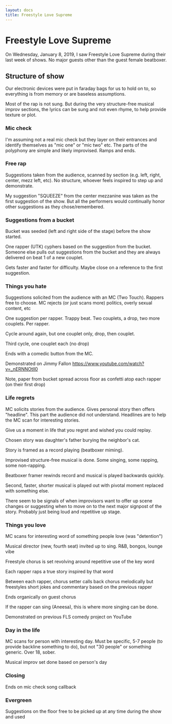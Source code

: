 ```yaml
---
layout: docs
title: Freestyle Love Supreme
---
```


# Freestyle Love Supreme

On Wednesday, January 8, 2019, I saw Freestyle Love Supreme during their last week of shows. No major guests other than the guest female beatboxer.

## Structure of show

Our electronic devices were put in faraday bags for us to hold on to, so everything is from memory or are baseless assumptions.

Most of the rap is not sung. But during the very structure-free musical improv sections, the lyrics can be sung and not even rhyme, to help provide texture or plot.

### Mic check

I'm assuming not a real mic check but they layer on their entrances and identify themselves as "mic one" or "mic two" etc. The parts of the polyphony are simple and likely improvised. Ramps and ends.

### Free rap

Suggestions taken from the audience, scanned by section (e.g. left, right, center, mezz left, etc). No structure, whoever feels inspired to step up and demonstrate.

My suggestion "SQUEEZE" from the center mezzanine was taken as the first suggestion of the show. But all the performers would continually honor other suggestions as they chose/remembered.

### Suggestions from a bucket

Bucket was seeded (left and right side of the stage) before the show started.

One rapper (UTK) cyphers based on the suggestion from the bucket. Someone else pulls out suggestions from the bucket and they are always delivered on beat 1 of a new couplet.

Gets faster and faster for difficulty. Maybe close on a reference to the first suggestion.

### Things you hate 

Suggestions solicited from the audience with an MC (Two Touch). Rappers free to choose. MC rejects (or just scans more) politics, overly sexual content, etc

One suggestion per rapper. Trappy beat. Two couplets, a drop, two more couplets. Per rapper.

Cycle around again, but one couplet only, drop, then couplet.

Third cycle, one couplet each (no drop)

Ends with a comedic button from the MC.

Demonstrated on Jimmy Fallon https://www.youtube.com/watch?v=_nERNNOtll0

Note, paper from bucket spread across floor as confetti atop each rapper (on their first drop)

### Life regrets

MC solicits stories from the audience. Gives personal story then offers "headline". This part the audience did not understand. Headlines are to help the MC scan for interesting stories.

Give us a moment in life that you regret and wished you could replay.

Chosen story was daughter's father burying the neighbor's cat.

Story is framed as a record playing (beatboxer miming).

Improvised structure-free musical is done. Some singing, some rapping, some non-rapping.

Beatboxer framer rewinds record and musical is played backwards quickly.

Second, faster, shorter musical is played out with pivotal moment replaced with something else.

There seem to be signals of when improvisors want to offer up scene changes or suggesting when to move on to the next major signpost of the story. Probably just being loud and repetitive up stage.

### Things you love

MC scans for interesting word of something people love (was "detention")

Musical director (new, fourth seat) invited up to sing. R&B, bongos, lounge vibe

Freestyle chorus is set revolving around repetitive use of the key word

Each rapper raps a true story inspired by that word

Between each rapper, chorus setter calls back chorus melodically but freestyles short jokes and commentary based on the previous rapper

Ends organically on guest chorus

If the rapper can sing (Aneesa), this is where more singing can be done.

Demonstrated on previous FLS comedy project on YouTube

### Day in the life

MC scans for person with interesting day. Must be specific, 5-7 people (to provide backline something to do), but not "30 people" or something generic. Over 18, sober.

Musical improv set done based on person's day

### Closing

Ends on mic check song callback

### Evergreen

Suggestions on the floor free to be picked up at any time during the show and used
